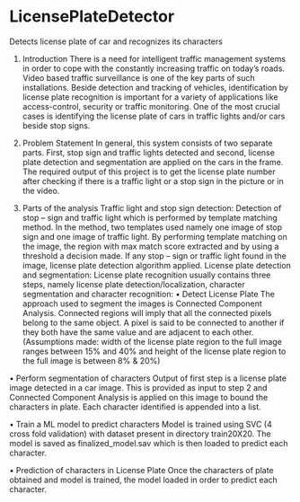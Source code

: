 # LicensePlateDetector
Detects license plate of car and recognizes its characters

1.	Introduction 
There is a need for intelligent traffic management systems in order to cope with the constantly increasing traffic on today’s roads. Video based traffic surveillance is one of the key parts of such installations. Beside detection and tracking of vehicles, identification by license plate recognition is important for a variety of applications like access-control, security or traffic monitoring. One of the most crucial cases is identifying the license plate of cars in traffic lights and/or cars beside stop signs.

2.	Problem Statement 
In general, this system consists of two separate parts. First, stop sign and traffic lights detected and second, license plate detection and segmentation are applied on the cars in the frame. The required output of this project is to get the license plate number after checking if there is a traffic light or a stop sign in the picture or in the video.

3.	Parts of the analysis 
Traffic light and stop sign detection:
Detection of stop – sign and traffic light which is performed by template matching method.  In the method, two templates used namely one image of stop sign and one image of traffic light. By performing template matching on the image, the region with max match score extracted and by using a threshold a decision made. If any stop – sign or traffic light found in the image, license plate detection algorithm applied. 
License plate detection and segmentation:
License plate recognition usually contains three steps, namely license plate detection/localization, character segmentation and character recognition:
•	Detect License Plate
The approach used to segment the images is Connected Component Analysis. Connected regions will imply that all the connected pixels belong to the same object. A pixel is said to be connected to another if they both have the same value and are adjacent to each other.
(Assumptions made: width of the license plate region to the full image ranges between 15% and 40% and height of the license plate region to the full image is between 8% & 20%)

•	Perform segmentation of characters
Output of first step is a license plate image detected in a car image. This is provided as input to step 2 and Connected Component Analysis is applied on this image to bound the characters in plate. Each character identified is appended into a list.

•	Train a ML model to predict characters
Model is trained using SVC (4 cross fold validation) with dataset present in directory train20X20. The model is saved as finalized_model.sav which is then loaded to predict each character.

•	Prediction of characters in License Plate
Once the characters of plate obtained and model is trained, the model loaded in order to predict each character.

